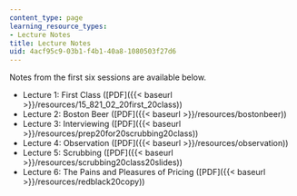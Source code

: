 ```yaml
---
content_type: page
learning_resource_types:
- Lecture Notes
title: Lecture Notes
uid: 4acf95c9-03b1-f4b1-40a8-1080503f27d6
---
```


Notes from the first six sessions are available below.

*   Lecture 1: First Class ([PDF]({{< baseurl >}}/resources/15_821_02_20first_20class))
*   Lecture 2: Boston Beer ([PDF]({{< baseurl >}}/resources/bostonbeer))
*   Lecture 3: Interviewing ([PDF]({{< baseurl >}}/resources/prep20for20scrubbing20class))
*   Lecture 4: Observation ([PDF]({{< baseurl >}}/resources/observation))
*   Lecture 5: Scrubbing ([PDF]({{< baseurl >}}/resources/scrubbing20class20slides))
*   Lecture 6: The Pains and Pleasures of Pricing ([PDF]({{< baseurl >}}/resources/redblack20copy))